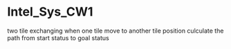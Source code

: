 # Intel_Sys_CW1
two tile exchanging when one tile move to another tile position
culculate the path from start status to goal status
